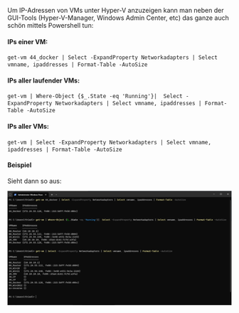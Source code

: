 Um IP-Adressen von VMs unter Hyper-V anzuzeigen kann man neben der GUI-Tools (Hyper-V-Manager, Windows Admin Center, etc) das ganze auch schön mittels Powershell tun:

####  IPs einer VM:

```console
get-vm 44_docker | Select -ExpandProperty Networkadapters | Select vmname, ipaddresses | Format-Table -AutoSize
```

#### IPs aller laufender VMs:

```console
get-vm | Where-Object {$_.State -eq 'Running'}|  Select -ExpandProperty Networkadapters | Select vmname, ipaddresses | Format-Table -AutoSize
```

#### IPs aller VMs:

```console
get-vm | Select -ExpandProperty Networkadapters | Select vmname, ipaddresses | Format-Table -AutoSize
```
#### Beispiel

Sieht dann so aus:

![Hyper-V IP-Adressen der Vms](https://github.com/friedlandreas/Guides/blob/376aa19eab7f999ec8b2a92ff6c6514982b86359/images/Hyper-V-IP-Adressen-VMs.PNG)
